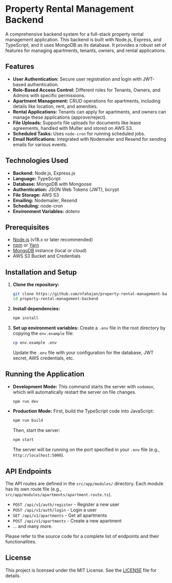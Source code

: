 # Property Rental Management Backend

A comprehensive backend system for a full-stack property rental management application. This backend is built with Node.js, Express, and TypeScript, and it uses MongoDB as its database. It provides a robust set of features for managing apartments, tenants, owners, and rental applications.

## Features

- **User Authentication:** Secure user registration and login with JWT-based authentication.
- **Role-Based Access Control:** Different roles for Tenants, Owners, and Admins with specific permissions.
- **Apartment Management:** CRUD operations for apartments, including details like location, rent, and amenities.
- **Rental Applications:** Tenants can apply for apartments, and owners can manage these applications (approve/reject).
- **File Uploads:** Supports file uploads for documents like lease agreements, handled with Multer and stored on AWS S3.
- **Scheduled Tasks:** Uses `node-cron` for running scheduled jobs.
- **Email Notifications:** Integrated with Nodemailer and Resend for sending emails for various events.

## Technologies Used

- **Backend:** Node.js, Express.js
- **Language:** TypeScript
- **Database:** MongoDB with Mongoose
- **Authentication:** JSON Web Tokens (JWT), bcrypt
- **File Storage:** AWS S3
- **Emailing:** Nodemailer, Resend
- **Scheduling:** node-cron
- **Environment Variables:** dotenv

## Prerequisites

- [Node.js](https://nodejs.org/) (v18.x or later recommended)
- [npm](https://www.npmjs.com/) or [Yarn](https://yarnpkg.com/)
- [MongoDB](https://www.mongodb.com/try/download/community) instance (local or cloud)
- AWS S3 Bucket and Credentials

## Installation and Setup

1.  **Clone the repository:**

    ```bash
    git clone https://github.com/nfahajan/property-rental-management-backend.git
    cd property-rental-management-backend
    ```

2.  **Install dependencies:**

    ```bash
    npm install
    ```

3.  **Set up environment variables:**
    Create a `.env` file in the root directory by copying the `env.example` file:
    ```bash
    cp env.example .env
    ```
    Update the `.env` file with your configuration for the database, JWT secret, AWS credentials, etc.

## Running the Application

- **Development Mode:**
  This command starts the server with `nodemon`, which will automatically restart the server on file changes.

  ```bash
  npm run dev
  ```

- **Production Mode:**
  First, build the TypeScript code into JavaScript:
  ```bash
  npm run build
  ```
  Then, start the server:
  ```bash
  npm start
  ```
  The server will be running on the port specified in your `.env` file (e.g., `http://localhost:5000`).

## API Endpoints

The API routes are defined in the `src/app/modules/` directory. Each module has its own route file (e.g., `src/app/modules/apartments/apartment.route.ts`).

- `POST /api/v1/auth/register` - Register a new user
- `POST /api/v1/auth/login` - Login a user
- `GET /api/v1/apartments` - Get all apartments
- `POST /api/v1/apartments` - Create a new apartment
- ... and many more.

Please refer to the source code for a complete list of endpoints and their functionalities.

## License

This project is licensed under the MIT License. See the [LICENSE](LICENSE) file for details.
